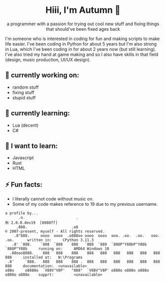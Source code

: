 <h1 align="center">Hiii, I'm Autumn 👋</h1>
<p align="center">a programmer with a passion for trying out cool new stuff and fixing things that should've been fixed ages back</p>
</p>
I'm someone who is interested in coding for fun and making scripts to make life easier. I've been coding in Python for about 5 years but I'm also strong in Lua, which I've been coding in for about 2 years now (but still learning). I've also tried my hand at game making and so I also have skills in that field (design, music production, UI/UX design). 

## 🔭 currently working on:
- random stuff
- fixing stuff
- stupid stuff

## 🌱 currently learning:
- Lua (decent)
- C#

## 🧠 I want to learn:
- Javascript
- Rust
- HTML

## ⚡ Fun facts:
- I literally cannot code without music on.
- Some of my code makes reference to 19 due to my previous username.

```
a profile by...
      .o.                       .                                                秋 2.0.0.dev19  [8080ff]
     .888.                    .o8                                                © 2007-present, myself - All rights reserved.
    .8"888.     oooo  oooo  .o888oo oooo  oooo  ooo. .oo.  .oo.   ooo. .oo.      written in:     CPython 3.11.3
   .8' `888.    `888  `888    888   `888  `888  `888P"Y88bP"Y88b  `888P"Y88b     running on:     AMD64 Windows 10
  .88ooo8888.    888   888    888    888   888   888   888   888   888   888     installed at:   W:\Programs
 .8'     `888.   888   888    888 .  888   888   888   888   888   888   888     documentation:  <unavailable>
o88o     o8888o  `V88V"V8P'   "888"  `V88V"V8P' o888o o888o o888o o888o o888o    supprt:         <unavailable>
```

<!--
**just-autumn/just-autumn** is a ✨ _special_ ✨ repository because its `README.md` (this file) appears on your GitHub profile.

Here are some ideas to get you started:

- 🔭 I’m currently working on ...
- 🌱 I’m currently learning ...
- 👯 I’m looking to collaborate on ...
- 🤔 I’m looking for help with ...
- 💬 Ask me about ...
- 📫 How to reach me: ...
- 😄 Pronouns: ...
- ⚡ Fun fact: ...
-->
